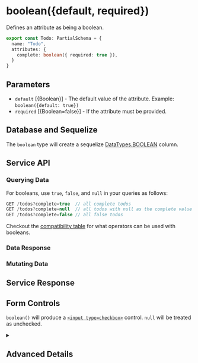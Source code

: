 # boolean({default, required})

Defines an attribute as being a boolean.

```ts
export const Todo: PartialSchema = {
  name: "Todo",
  attributes: {
    complete: boolean({ required: true }),
  }
}
```

## Parameters

- `default` [{Boolean}] - The default value of the attribute.  Example: `boolean({default: true})`
- `required` [{Boolean=false}] - If the attribute must be provided.


## Database and Sequelize

The `boolean` type will create a sequelize [DataTypes.BOOLEAN](https://sequelize.org/docs/v6/core-concepts/model-basics/#boolean) column.

## Service API

### Querying Data

For booleans, use `true`, `false`, and `null` in your queries as follows:

```js
GET /todos?complete=true  // all complete todos
GET /todos?complete=null  // all todos with null as the complete value
GET /todos?complete=false // all false todos
```

Checkout the [compatibility table](../filtering-data/filtering-data.md#compatibility) for what operators can be used with booleans.


### Data Response

### Mutating Data


## Service Response



## Form Controls

`boolean()` will produce a [`<input type=checkbox>`](https://developer.mozilla.org/en-US/docs/Web/HTML/Element/input/checkbox) control. `null` will be treated as unchecked.


<details>
<summary>

## Advanced Details

</summary>

### Control Type

```js
{
  type: "Boolean",
  allowNull: Boolean, 
}
```


### Sequelize Type

```js
{
 type: "BOOLEAN",
 typeArgs: [],
 allowNull: Boolean
}
```
  
</details>


